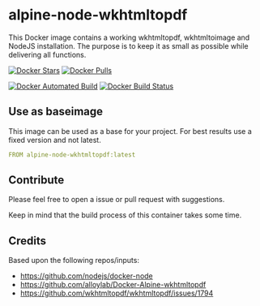 # alpine-node-wkhtmltopdf

This Docker image contains a working wkhtmltopdf, wkhtmltoimage and NodeJS installation. The purpose is to keep it as small as possible while delivering all functions.

[![Docker Stars](https://img.shields.io/docker/stars/surnet/alpine-node-wkhtmltopdf.svg)](https://hub.docker.com/r/surnet/alpine-node-wkhtmltopdf/)
[![Docker Pulls](https://img.shields.io/docker/pulls/surnet/alpine-node-wkhtmltopdf.svg)](https://hub.docker.com/r/surnet/alpine-node-wkhtmltopdf/)

[![Docker Automated Build](https://img.shields.io/docker/automated/surnet/alpine-node-wkhtmltopdf.svg)](https://hub.docker.com/r/surnet/alpine-node-wkhtmltopdf/)
[![Docker Build Status](https://img.shields.io/docker/build/surnet/alpine-node-wkhtmltopdf.svg)](https://hub.docker.com/r/surnet/alpine-node-wkhtmltopdf/)

## Use as baseimage

This image can be used as a base for your project. For best results use a fixed version and not latest.

```yaml
FROM alpine-node-wkhtmltopdf:latest
```

## Contribute

Please feel free to open a issue or pull request with suggestions.

Keep in mind that the build process of this container takes some time.

## Credits

Based upon the following repos/inputs:
- https://github.com/nodejs/docker-node
- https://github.com/alloylab/Docker-Alpine-wkhtmltopdf
- https://github.com/wkhtmltopdf/wkhtmltopdf/issues/1794
